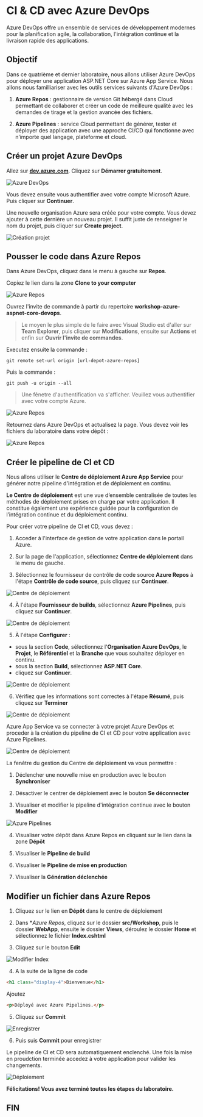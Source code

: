 # CI & CD avec Azure DevOps

Azure DevOps offre un ensemble de services de développement modernes pour la planification agile, la collaboration, l'intégration continue et la livraison rapide des applications.

##  Objectif

Dans ce quatrième et dernier laboratoire, nous allons utiliser Azure DevOps pour déployer une application ASP.NET Core sur Azure App Service. Nous allons nous familliariser avec les outils services suivants d'Azure DevOps :

1. **Azure Repos** : gestionnaire de version Git hébergé dans Cloud permettant de collaborer et créer un code de meilleure qualité avec les demandes de tirage et la gestion avancée des fichiers.

2. **Azure Pipelines** : service Cloud permettant de générer, tester et déployer des application avec une approche CI/CD qui fonctionne avec n’importe quel langage, plateforme et cloud. 

## Créer un projet Azure DevOps

Allez sur **<a href="http://dev.azure.com/">dev.azure.com</a>**.  Cliquez sur **Démarrer gratuitement**.
  
![Azure DevOps](./media/azure-devops.PNG)

Vous devez ensuite vous authentifier avec votre compte Microsoft Azure. Puis cliquer sur **Continuer**.

Une nouvelle organisation Azure sera créée pour votre compte. Vous devez ajouter à cette dernière un nouveau projet. Il suffit juste de renseigner le nom du projet, puis cliquer sur **Create project**.

![Création projet](./media/create-project.PNG)

## Pousser le code dans Azure Repos

Dans Azure DevOps, cliquez dans le menu à gauche sur **Repos**.

Copiez le lien dans la zone **Clone to your computer**

![Azure Repos](./media/azure-repos.png)

Ouvrez l'invite de commande à partir du repertoire **workshop-azure-aspnet-core-devops**.

> Le moyen le plus simple de le faire avec Visual Studio est d'aller sur **Team Explorer**, puis cliquer sur **Modifications**, ensuite sur **Actions** et enfin sur **Ouvrir l'invite de commandes**.

Executez ensuite la commande :

```
git remote set-url origin [url-depot-azure-repos]
```

Puis la commande :

```
git push -u origin --all 
```

> Une fênetre d'authentification va s'afficher. Veuillez vous authentifier avec votre compte Azure.

![Azure Repos](./media/git-push.PNG)

Retournez dans Azure DevOps et actualisez la page. Vous devez voir les fichiers du laboratoire dans votre dépôt :

![Azure Repos](./media/azure-repos2.PNG)

## Créer le pipeline de CI et CD

Nous allons utiliser le **Centre de déploiement Azure App Service** pour générer notre pipeline d'intégration et de déploiement en continu. 

**Le Centre de déploiement** est une vue d’ensemble centralisée de toutes les méthodes de déploiement prises en charge par votre application. Il constitue également une expérience guidée pour la configuration de l’intégration continue et du déploiement continu.

Pour créer votre pipeline de CI et CD, vous devez :

1. Acceder à l'interface de gestion de votre application dans le portail Azure.

2. Sur la page de l'application, sélectionnez **Centre de déploiement** dans le menu de gauche.

3. Sélectionnez le fournisseur de contrôle de code source **Azure Repos** à l'étape **Contrôle de code source**, puis cliquez sur  **Continuer**.

![Centre de déploiement](./media/deploy-center.png)

4. À l'étape **Fournisseur de builds**, sélectionnez **Azure Pipelines**, puis cliquez sur **Continuer**.

![Centre de déploiement](./media/deploy-center2.png)

5.  À l'étape **Configurer** :

   * sous la section **Code**, sélectionnez l'**Organisation Azure DevOps**, le **Projet**, le **Référentiel** et la **Branche** que vous souhaitez déployer en continu.
   * sous la section **Build**, sélectionnez **ASP.NET Core**.
   * cliquez sur **Continuer**.

![Centre de déploiement](./media/deploy-center3.png)

6. Vérifiez que les informations sont correctes à l'étape **Résumé**, puis cliquez sur **Terminer**

![Centre de déploiement](./media/deploy-center4.png)
   
Azure App Service va se connecter à votre projet Azure DevOps et proceder à la création du pipeline de CI et CD pour votre application avec Azure Pipelines.

![Centre de déploiement](./media/deploy-center5.png)

La fenêtre du gestion du Centre de déploiement va vous permettre :

1. Déclencher une nouvelle mise en production avec le bouton **Synchroniser**

2. Désactiver le centrer de déploiement avec le bouton **Se déconnecter**

3. Visualiser et modifier le pipeline d'intégration continue avec le bouton **Modifier**

![Azure Pipelines](./media/ci.PNG)

4. Visualiser votre dépôt dans Azure Repos en cliquant sur le lien dans la zone **Dépôt**

5. Visualiser le **Pipeline de build**

6. Visualiser le **Pipeline de mise en production**

7. Visualiser la **Génération déclenchée**

## Modifier un fichier dans Azure Repos

1. Cliquez sur le lien en  **Dépôt** dans le centre de déploiement

2. Dans **Azure Repos*, cliquez sur le dossier **src/Workshop**, puis le dossier **WebApp**, ensuite le dossier **Views**, déroulez le dossier **Home** et sélectionnez le fichier **Index.cshtml**

3. Cliquez sur le bouton **Edit**

![Modifier Index](./media/edit-index.png)

4. A la suite de la ligne de code 

```html
<h1 class="display-4">Bienvenue</h1>
```

Ajoutez 

```html
<p>Déployé avec Azure Pipelines.</p>
```
5. Cliquez sur **Commit**

![Enregistrer](./media/commit.png)

6. Puis suis **Commit** pour enregistrer

Le pipeline de CI et CD sera automatiquement enclenché. Une fois la mise en proudction terminée accedez à votre application pour valider les changements.

![Déploiement](./media/deploy.PNG)

**Félicitations! Vous avez terminé toutes les étapes du laboratoire.**

## FIN
